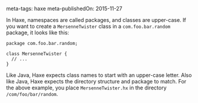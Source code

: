 meta-tags: haxe
meta-publishedOn: 2015-11-27

In Haxe, namespaces are called packages, and classes are upper-case. If you want to create a `MersenneTwister` class in a `com.foo.bar.random` package, it looks like this:

```
package com.foo.bar.random;

class MersenneTwister {
  // ...
}
```

Like Java, Haxe expects class names to start with an upper-case letter.  Also like Java, Haxe expects the directory structure and package to match. For the above example, you place `MersenneTwister.hx` in the directory `/com/foo/bar/random`.
